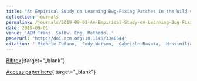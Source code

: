 ```yaml
---
title: "An Empirical Study on Learning Bug-Fixing Patches in the Wild via Neural Machine Translation"
collection: journals
permalink: /journals/2019-09-01-An-Empirical-Study-on-Learning-Bug-Fixing-Patches-in-the-Wild-via-Neural-Machine-Translation
date: 2019-09-01
venue: 'ACM Trans. Softw. Eng. Methodol.'
paperurl: 'http://doi.acm.org/10.1145/3340544'
citation: ' Michele Tufano,  Cody Watson,  Gabriele Bavota,  Massimiliano Di Penta,  Martin White,  Denys Poshyvanyk, &quot;An Empirical Study on Learning Bug-Fixing Patches in the Wild via Neural Machine Translation.&quot; ACM Trans. Softw. Eng. Methodol., 2019.'
---
```

[Bibtex](https://dblp.org/rec/journals/tse/SorboPVPCG21.bib){:target="_blank"}

[Access paper here](http://doi.acm.org/10.1145/3340544){:target="_blank"}
